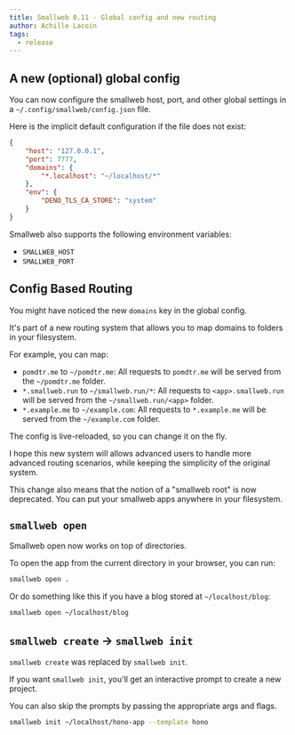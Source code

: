 ```yaml
---
title: Smallweb 0.11 - Global config and new routing
author: Achille Lacoin
tags:
  - release
---
```


## A new (optional) global config

You can now configure the smallweb host, port, and other global settings in a `~/.config/smallweb/config.json` file.

Here is the implicit default configuration if the file does not exist:

```json
{
    "host": "127.0.0.1",
    "port": 7777,
    "domains": {
        "*.localhost": "~/localhost/*"
    },
    "env": {
        "DENO_TLS_CA_STORE": "system"
    }
}
```

<!-- more -->

Smallweb also supports the following environment variables:

- `SMALLWEB_HOST`
- `SMALLWEB_PORT`

## Config Based Routing

You might have noticed the new `domains` key in the global config.

It's part of a new routing system that allows you to map domains to folders in your filesystem.

For example, you can map:

- `pomdtr.me` to `~/pomdtr.me`: All requests to `pomdtr.me` will be served from the `~/pomdtr.me` folder.
- `*.smallweb.run` to `~/smallweb.run/*`: All requests to `<app>.smallweb.run` will be served from the `~/smallweb.run/<app>` folder.
- `*.example.me` to `~/example.com`: All requests to `*.example.me` will be served from the `~/example.com` folder.

The config is live-reloaded, so you can change it on the fly.

I hope this new system will allows advanced users to handle more advanced routing scenarios, while keeping the simplicity of the original system.

This change also means that the notion of a "smallweb root" is now deprecated. You can put your smallweb apps anywhere in your filesystem.

## `smallweb open`

Smallweb open now works on top of directories.

To open the app from the current directory in your browser, you can run:

```sh
smallweb open .
```

Or do something like this if you have a blog stored at `~/localhost/blog`:

```sh
smallweb open ~/localhost/blog
```

## `smallweb create` -> `smallweb init`

`smallweb create` was replaced by `smallweb init`.

If you want `smallweb init`, you'll get an interactive prompt to create a new project.

You can also skip the prompts by passing the appropriate args and flags.

```sh
smallweb init ~/localhost/hono-app --template hono
```
